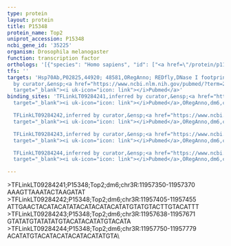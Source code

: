 ```yaml
---
type: protein
layout: protein
title: P15348
protein_name: Top2
uniprot_accession: P15348
ncbi_gene_id: '35225'
organism: Drosophila melanogaster
function: transcription factor
orthologs: '[{"species": "Homo sapiens", "id": ["<a href=\"/protein/p11388\">P11388</a>", "<a href=\"/protein/q02880\">Q02880</a>"]}, {"species": "Caenorhabditis elegans", "id": ["Q23670"]}, {"species": "Mus musculus", "id": ["Q01320", "Q64511"]}, {"species": "Rattus norvegicus", "id": ["A0A0G2JWP8"]}, {"species": "Saccharomyces cerevisiae", "id": ["P06786"]}]'
tfs: ''
targets: 'Hsp70Ab,P02825,44920; 48581,ORegAnno; REDfly,DNase I footprinting; inferred
  by curator,&ensp;<a href="https://www.ncbi.nlm.nih.gov/pubmed/?term=20965965%5Buid%5D+OR+26578589%5Buid%5D+OR+2557338%5Buid%5D"
  target="_blank"><i uk-icon="icon: link"></i>Pubmed</a>'
binding_sites: 'TFLinkLT09284241,inferred by curator,&ensp;<a href="https://www.ncbi.nlm.nih.gov/pubmed/?term=2557338%5Buid%5D"
  target="_blank"><i uk-icon="icon: link"></i>Pubmed</a>,ORegAnno,dm6,chr3R,11957350,11957370,+

  TFLinkLT09284242,inferred by curator,&ensp;<a href="https://www.ncbi.nlm.nih.gov/pubmed/?term=2557338%5Buid%5D"
  target="_blank"><i uk-icon="icon: link"></i>Pubmed</a>,ORegAnno,dm6,chr3R,11957405,11957455,+

  TFLinkLT09284243,inferred by curator,&ensp;<a href="https://www.ncbi.nlm.nih.gov/pubmed/?term=2557338%5Buid%5D"
  target="_blank"><i uk-icon="icon: link"></i>Pubmed</a>,ORegAnno,dm6,chr3R,11957638,11957671,+

  TFLinkLT09284244,inferred by curator,&ensp;<a href="https://www.ncbi.nlm.nih.gov/pubmed/?term=2557338%5Buid%5D"
  target="_blank"><i uk-icon="icon: link"></i>Pubmed</a>,ORegAnno,dm6,chr3R,11957750,11957779,+'

---
```

\>TFLinkLT09284241;P15348;Top2;dm6;chr3R:11957350-11957370\AAAGTTAAATACTAAGATAT\\>TFLinkLT09284242;P15348;Top2;dm6;chr3R:11957405-11957455\ATTGAACTACATACATATACATACATACATATGTATGTACTTGTACATTT\\>TFLinkLT09284243;P15348;Top2;dm6;chr3R:11957638-11957671\GTATATGTATATATGTACATACATATGTACATA\\>TFLinkLT09284244;P15348;Top2;dm6;chr3R:11957750-11957779\ACATATGTACATACATACATACATATGTA\